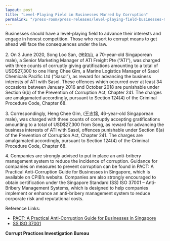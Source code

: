 ```yaml
---
layout: post
title: "Level-Playing Field in Businesses Marred by Corruption"
permalink: "/press-room/press-releases/level-playing-field-businesses-marred-corruption"
---
```

Businesses should have a level-playing field to advance their interests and engage in honest competition. Those who resort to corrupt means to get ahead will face the consequences under the law.

2\.       On 3 June 2020, Song Loo San, (宋如山, a 70-year-old Singaporean male), a Senior Marketing Manager of ATI Freight Pte (“ATI”), was charged with three counts of corruptly giving gratifications amounting to a total of USD$27,300 to one Heng Chee Gim, a Marine Logistics Manager of Sasol Chemicals Pacific Ltd (“Sasol”), as reward for advancing the business interests of ATI with Sasol. These offences which occurred over at least 34 occasions between January 2016 and October 2018 are punishable under Section 6(b) of the Prevention of Corruption Act, Chapter 241. The charges are amalgamated accordingly, pursuant to Section 124(4) of the Criminal Procedure Code, Chapter 68.

3\.       Correspondingly, Heng Chee Gim, (王志锦, 46-year-old Singaporean male), was charged with three counts of corruptly accepting gratifications amounting to a total of USD$27,300 from Song, as reward for advancing the business interests of ATI with Sasol, offences punishable under Section 6(a) of the Prevention of Corruption Act, Chapter 241. The charges are amalgamated accordingly, pursuant to Section 124(4) of the Criminal Procedure Code, Chapter 68.

4\.       Companies are strongly advised to put in place an anti-bribery management system  to reduce the incidence of corruption. Guidance for companies on measures to prevent corruption can be found in PACT: A Practical Anti-Corruption Guide for Businesses in Singapore, which is available on CPIB’s website. Companies are also strongly encouraged to obtain certification under the Singapore Standard (SS) ISO 37001 – Anti-Bribery Management Systems, which is designed to help companies implement or enhance an anti-bribery management system to reduce corporate risk and reputational costs.

Reference Links:
* [PACT: A Practical Anti-Corruption Guide for Businesses in Singapore](/research-room/publications/anti-corruption-guide-for-businesses/)<br>
* [SS ISO 37001](/research-room/publications/ss-iso-37001/)
 
**Corrupt Practices Investigation Bureau**
